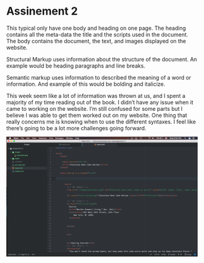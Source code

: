 # Assinement 2


This typical only have one body and heading on one page. The heading contains all the meta-data the title and the scripts used in the document. The body contains the document, the text, and images displayed on the website.

Structural Markup uses information about the structure of the document.  An example would be heading paragraphs and line breaks.

Semantic markup uses information to described the meaning of a word or information. And example of this would be bolding and italicize.

This week seem like a lot of information was thrown at us, and I spent a majority of my time reading out of the book. I didn’t have any issue when it came to working on the website.  I’m still confused for some parts but I believe I was able to get them worked out on my website. One thing that really concerns me is knowing when to use the different syntaxes. I feel like there’s going to be a lot more challenges going forward.

![ScreenShot](./images/ScreenShot2.png)
